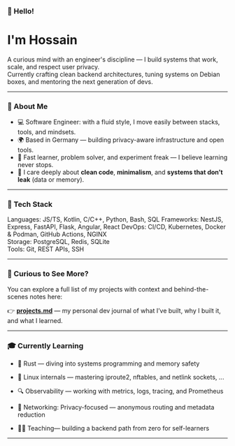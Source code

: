 ### 👋 Hello!
# I'm Hossain

A curious mind with an engineer's discipline — I build systems that work, scale, and respect user privacy.  
Currently crafting clean backend architectures, tuning systems on Debian boxes, and mentoring the next generation of devs.

---

### 🧭 About Me

- 💻 Software Engineer: with a fluid style, I move easily between stacks, tools, and mindsets.
- 🌍 Based in Germany — building privacy-aware infrastructure and open tools.
- 🧪 Fast learner, problem solver, and experiment freak — I believe learning never stops.
- 🔧 I care deeply about **clean code**, **minimalism**, and **systems that don’t leak** (data or memory).

---

### 🔨 Tech Stack

Languages:    JS/TS, Kotlin, C/C++, Python, Bash, SQL
Frameworks:   NestJS, Express, FastAPI, Flask, Angular, React
DevOps:       CI/CD, Kubernetes, Docker \& Podman, GitHub Actions, NGINX  
Storage:      PostgreSQL, Redis, SQLite  
Tools:        Git, REST APIs, SSH

---

### 📂 Curious to See More?

You can explore a full list of my projects with context and behind-the-scenes notes here:

👉 [**projects.md**](./projects.md) — my personal dev journal of what I’ve built, why I built it, and what I learned.

---

### 🎓 Currently Learning

- 🦀 Rust — diving into systems programming and memory safety

- 🧬 Linux internals — mastering iproute2, nftables, and netlink sockets, ...

- 🔍 Observability — working with metrics, logs, tracing, and Prometheus

- 🔐 Networking: Privacy-focused — anonymous routing and metadata reduction

- 🧑‍🏫 Teaching— building a backend path from zero for self-learners

---